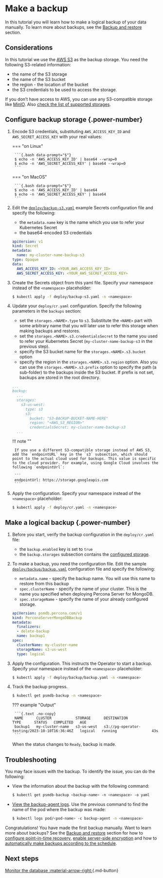 # Make a backup

In this tutorial you will learn how to make a logical backup of your data manually. To learn more about backups, see the [Backup and restore](backups.md) section.

## Considerations

In this tutorial we use the [AWS S3](https://aws.amazon.com/s3/) as the backup storage. You need the following S3-related information:
   
* the name of the S3 storage
* the name of the S3 bucket
* the region - the location of the bucket
* the S3 credentials to be used to access the storage. 

If you don’t have access to AWS, you can use any S3-compatible storage like [MinIO](https://min.io/docs/minio/linux/index.html). Also [check the list of supported storages](backups.md#backup-storage).

## Configure backup storage {.power-number}

1. Encode S3 credentials, substituting `AWS_ACCESS_KEY_ID` and `AWS_SECRET_ACCESS_KEY` with your real values:

    === "on Linux" 

        ```{.bash data-prompt="$"}
        $ echo -n 'AWS_ACCESS_KEY_ID' | base64 --wrap=0
        $ echo -n 'AWS_SECRET_ACCESS_KEY' | base64 --wrap=0
        ``` 

    === "on MacOS" 

        ```{.bash data-prompt="$"}
        $ echo -n 'AWS_ACCESS_KEY_ID' | base64 
        $ echo -n 'AWS_SECRET_ACCESS_KEY' | base64 
        ```

2. Edit the [`deploy/backup-s3.yaml`](https://github.com/percona/percona-server-mongodb-operator/blob/main/deploy/backup-s3.yaml) example Secrets configuration file and specify the following:

    * the `metadata.name` key is the name which you use to refer your Kubernetes Secret
    * the base64-encoded S3 credentials

    ```yaml title="deploy/backup-s3.yaml"
    apiVersion: v1
    kind: Secret
    metadata:
      name: my-cluster-name-backup-s3
    type: Opaque
    data:
      AWS_ACCESS_KEY_ID: <YOUR_AWS_ACCESS_KEY_ID>
      AWS_SECRET_ACCESS_KEY: <YOUR_AWS_SECRET_ACCESS_KEY>
    ```

3. Create the Secrets object from this yaml file. Specify your namespace instead of the `<namespace>` placeholder:

	```{.bash data-prompt="$"}
	$ kubectl apply -f deploy/backup-s3.yaml -n <namespace>
	```

4. Update your `deploy/cr.yaml` configuration. Specify the following parameters in the `backups` section:

    * set the `storages.<NAME>.type` to `s3`. Substitute the `<NAME>` part with some arbitrary name that you will later use to refer this storage when making backups and restores.
    * set the `storages.<NAME>.s3.credentialsSecret` to the name you used to refer your Kubernetes Secret (`my-cluster-name-backup-s3` in the previous step).
    * specify the S3 bucket name for the `storages.<NAME>.s3.bucket` option
    * specify the  region in the `storages.<NAME>.s3.region` option. Also you can use the `storages.<NAME>.s3.prefix` option to specify the path (a sub-folder) to the backups inside the S3 bucket. If prefix is not set, backups are stored in the root directory.

   	```yaml
   	...
   	backup:
   	  ...
   	  storages:
   	    s3-us-west:
   	      type: s3
   	      s3:
   	        bucket: "S3-BACKUP-BUCKET-NAME-HERE"
   	        region: "<AWS_S3_REGION>"
   	        credentialsSecret: my-cluster-name-backup-s3
   	  ...
    ```

    !!! note ""

        If you use a different S3-compatible storage instead of AWS S3, add the `endpointURL` key in the `s3` subsection, which should point to the actual cloud used for backups. This value is specific to the cloud provider. For example, using Google Cloud involves the following `endpointUrl`:

        ```
        endpointUrl: https://storage.googleapis.com
        ```
  
5. Apply the configuration. Specify your namespace instead of the `<namespace>` placeholder:

	```{.bash data-prompt="$"}
	$ kubectl apply -f deploy/cr.yaml -n <namespace>
	```
 
## Make a logical backup {.power-number}

1. Before you start, verify the backup configuration in the `deploy/cr.yaml` file:

    * the `backup.enabled` key is set to `true`
    * the `backup.storages` subsection contains the [configured storage](#configure-backup-storage).

2. To make a backup, you need the configuration file. Edit the sample [`deploy/backup/backup.yaml`](https://github.com/percona/percona-server-mongodb-operator/blob/main/deploy/backup/backup.yaml) configuration file and specify the following:

    * `metadata.name` - specify the backup name. You will use this name to restore from this backup
    * `spec.clusterName` - specify the name of your cluster. This is the name you specified when deploying Percona Server for MongoDB.
    * `spec.storageName` - specify the name of your already configured storage.

    ```yaml title="deploy/backup/backup.yaml"
    apiVersion: psmdb.percona.com/v1
    kind: PerconaServerMongoDBBackup
    metadata:
      finalizers:
      - delete-backup
      name: backup1
    spec:
      clusterName: my-cluster-name
      storageName: s3-us-west
      type: logical
    ```

3. Apply the configuration. This instructs the Operator to start a backup. Specify your namespace instead of the `<namespace>` placeholder:

    ```{.bash data-prompt="$"}
	$ kubectl apply -f deploy/backup/backup.yaml -n <namespace>
	```

4. Track the backup progress. 

    ```{.bash data-prompt="$"}
	$ kubectl get psmdb-backup -n <namespace>
	```

	??? example "Output"

	    ```{.text .no-copy}
	    NAME      CLUSTER           STORAGE      DESTINATION                                     TYPE      STATUS   COMPLETED   AGE
	    backup1   my-cluster-name   s3-us-west   s3://pg-operator-testing/2023-10-10T16:36:46Z   logical   running                43s
	    ```

	When the status changes to `Ready`, backup is made.

## Troubleshooting 

You may face issues with the backup. To identify the issue, you can do the following:

* View the information about the backup with the following command:

   ```{.bash data-prompt="$"}
   $ kubectl get psmdb-backup <backup-name> -n <namespace> -o yaml
   ```

* [View the backup-agent logs](debug-logs.md). Use the previous command to find the name of the pod where the backup was made:
  
  ```{.bash data-prompt="$"}
  $ kubectl logs pod/<pod-name> -c backup-agent -n <namespace>
  ```

Congratulations! You have made the first backup manually. Want to learn more about backups? See the [Backup and restore](backups.md) section for how to [configure point-in-time recovery](backups-pitr.md), [enable server-side encryption](backups-encryption.md) and how to [automatically make backups according to the schedule](backups-scheduled.md).

## Next steps

[Monitor the database :material-arrow-right:](monitoring-tutorial.md){.md-button}

